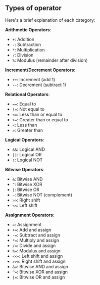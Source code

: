 ## Types of operator

Here's a brief explanation of each category:

**Arithmetic Operators**:

- `+`: Addition
- `-`: Subtraction
- `*`: Multiplication
- `/`: Division
- `%`: Modulus (remainder after division)

**Increment/Decrement Operators**:

- `++`: Increment (add 1)
- `--`: Decrement (subtract 1)

**Relational Operators**:

- `==`: Equal to
- `!=`: Not equal to
- `<=`: Less than or equal to
- `>=`: Greater than or equal to
- `<`: Less than
- `>`: Greater than

**Logical Operators**:

- `&&`: Logical AND
- `||`: Logical OR
- `!`: Logical NOT

**Bitwise Operators**:

- `&`: Bitwise AND
- `^`: Bitwise XOR
- `|`: Bitwise OR
- `~`: Bitwise NOT (complement)
- `>>`: Right shift
- `<<`: Left shift

**Assignment Operators**:

- `=`: Assignment
- `+=`: Add and assign
- `-=`: Subtract and assign
- `*=`: Multiply and assign
- `/=`: Divide and assign
- `%=`: Modulus and assign
- `<<=`: Left shift and assign
- `>>=`: Right shift and assign
- `&=`: Bitwise AND and assign
- `^=`: Bitwise XOR and assign
- `|=`: Bitwise OR and assign
